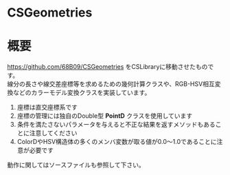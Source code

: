 ﻿# CSGeometries
**概要**
==========
https://github.com/68B09/CSGeometries をCSLibraryに移動させたものです。  
線分の長さや線交差座標等を求めるための幾何計算クラスや、RGB-HSV相互変換などのカラーモデル変換クラスを実装しています。  
1. 座標は直交座標系です  
1. 座標の管理には独自のDouble型 **PointD** クラスを使用しています  
1. 条件を満たさないパラメータを与えると不正な結果を返すメソッドもあることに注意してください  
1. ColorDやHSV構造体の多くのメンバ変数が取る値が0.0～1.0であることに注意が必要です

動作に関してはソースファイルも参照して下さい。

